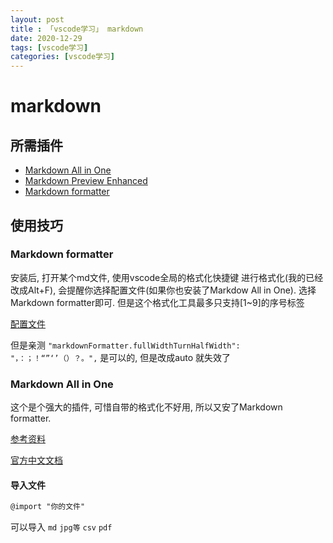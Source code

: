 ```yaml
---
layout: post
title : 「vscode学习」 markdown
date: 2020-12-29
tags: [vscode学习]
categories: [vscode学习]
---
```

# markdown

## 所需插件

* [Markdown All in One](https://marketplace.visualstudio.com/items?itemName=yzhang.markdown-all-in-one)
* [Markdown Preview Enhanced](https://marketplace.visualstudio.com/items?itemName=shd101wyy.markdown-preview-enhanced)
* [Markdown formatter](https://marketplace.visualstudio.com/items?itemName=mervin.markdown-formatter)

## 使用技巧

### Markdown formatter

安装后, 打开某个md文件, 使用vscode全局的格式化快捷键 进行格式化(我的已经改成Alt+F), 会提醒你选择配置文件(如果你也安装了Markdow All in One). 选择Markdown formatter即可. 但是这个格式化工具最多只支持[1~9]的序号标签

[配置文件](https://www.cnblogs.com/mengfangui/p/12134555.html)

但是亲测 `"markdownFormatter.fullWidthTurnHalfWidth": "，：；！“”‘’（）？。",` 是可以的, 但是改成auto 就失效了

### Markdown All in One

这个是个强大的插件, 可惜自带的格式化不好用, 所以又安了Markdown formatter.

[参考资料](https://www.dazhuanlan.com/2019/12/06/5dea15b6e9fe1/)

[官方中文文档](https://shd101wyy.github.io/markdown-preview-enhanced/#/zh-cn/)

#### 导入文件

``` markdown
@import "你的文件"
```

可以导入 `md`  `jpg等`  `csv`  `pdf`
